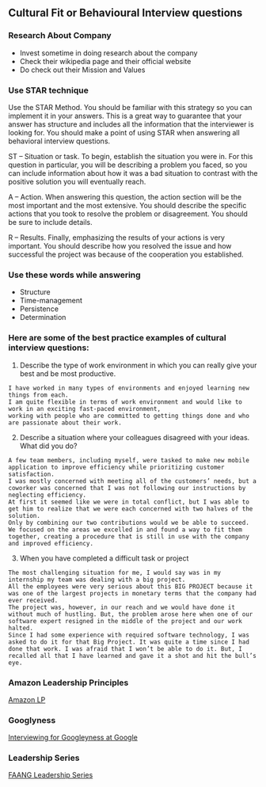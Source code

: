 ## Cultural Fit or Behavioural Interview questions

### Research About Company
- Invest sometime in doing research about the company
- Check their wikipedia page and their official website
- Do check out their Mission and Values

### Use STAR technique
Use the STAR Method. You should be familiar with this strategy so you can implement it in your answers. This is a great way to guarantee that your answer has structure and includes all the information that the interviewer is looking for. You should make a point of using STAR when answering all behavioral interview questions.

ST – Situation or task. To begin, establish the situation you were in. For this question in particular, you will be describing a problem you faced, so you can include information about how it was a bad situation to contrast with the positive solution you will eventually reach.

A – Action. When answering this question, the action section will be the most important and the most extensive. You should describe the specific actions that you took to resolve the problem or disagreement. You should be sure to include details.

R – Results. Finally, emphasizing the results of your actions is very important. You should describe how you resolved the issue and how successful the project was because of the cooperation you established.

### Use these words while answering
- Structure
- Time-management
- Persistence
- Determination

### Here are some of the best practice examples of cultural interview questions:
1. Describe the type of work environment in which you can really give your best and be most productive.
```
I have worked in many types of environments and enjoyed learning new things from each.
I am quite flexible in terms of work environment and would like to work in an exciting fast-paced environment, 
working with people who are committed to getting things done and who are passionate about their work.
```

2. Describe a situation where your colleagues disagreed with your ideas. What did you do?
```
A few team members, including myself, were tasked to make new mobile application to improve efficiency while prioritizing customer satisfaction. 
I was mostly concerned with meeting all of the customers’ needs, but a coworker was concerned that I was not following our instructions by neglecting efficiency. 
At first it seemed like we were in total conflict, but I was able to get him to realize that we were each concerned with two halves of the solution. 
Only by combining our two contributions would we be able to succeed. We focused on the areas we excelled in and found a way to fit them together, creating a procedure that is still in use with the company and improved efficiency.
```

3. When you have completed a difficult task or project
```
The most challenging situation for me, I would say was in my internship my team was dealing with a big project. 
All the employees were very serious about this BIG PROJECT because it was one of the largest projects in monetary terms that the company had ever received. 
The project was, however, in our reach and we would have done it without much of hustling. But, the problem arose here when one of our software expert resigned in the middle of the project and our work halted. 
Since I had some experience with required software technology, I was asked to do it for that Big Project. It was quite a time since I had done that work. I was afraid that I won’t be able to do it. But, I recalled all that I have learned and gave it a shot and hit the bull’s eye.
```

### Amazon Leadership Principles

[Amazon LP](https://www.youtube.com/watch?v=6LQrs-m-40o)

### Googlyness
[Interviewing for Googleyness at Google](https://www.youtube.com/watch?v=TWFs3dxfiOc)

### Leadership Series
[FAANG Leadership Series](https://www.youtube.com/playlist?list=PLLucmoeZjtMQK8T111wCvqnfOd0qGFqzL)

